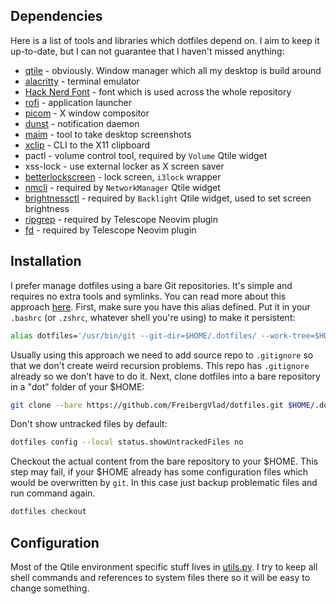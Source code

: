 ## Dependencies

Here is a list of tools and libraries which dotfiles depend on. I aim to keep it up-to-date,
but I can not guarantee that I haven't missed anything:
- [qtile](https://github.com/qtile/qtile) - obviously. Window manager which all my desktop is build around
- [alacritty](https://github.com/alacritty/alacritty) - terminal emulator
- [Hack Nerd Font](https://github.com/ryanoasis/nerd-fonts) - font which is used across the whole repository
- [rofi](https://github.com/davatorium/rofi) - application launcher
- [picom](https://github.com/yshui/picom) - X window compositor
- [dunst](https://github.com/dunst-project/dunst) - notification daemon
- [maim](https://github.com/naelstrof/maim) - tool to take desktop screenshots
- [xclip](https://github.com/astrand/xclip) - CLI to the X11 clipboard
- pactl - volume control tool, required by `Volume` Qtile widget
- xss-lock - use external locker as X screen saver
- [betterlockscreen](https://github.com/betterlockscreen/betterlockscreen) - lock screen, `i3lock` wrapper
- [nmcli](https://networkmanager.dev/) - required by `NetworkManager` Qtile widget
- [brightnessctl](https://github.com/Hummer12007/brightnessctl) - required by `Backlight` Qtile widget, used to set screen brightness
- [ripgrep](https://github.com/BurntSushi/ripgrep) - required by Telescope Neovim plugin
- [fd](https://github.com/sharkdp/fd) - required by Telescope Neovim plugin

## Installation

I prefer manage dotfiles using a bare Git repositories. It's simple and requires no extra tools and symlinks.
You can read more about this approach [here](https://www.atlassian.com/git/tutorials/dotfiles). First, make sure
you have this alias defined. Put it in your `.bashrc` (or `.zshrc`, whatever shell you're using) to make it persistent:
```sh
alias dotfiles='/usr/bin/git --git-dir=$HOME/.dotfiles/ --work-tree=$HOME'
```
Usually using this approach we need to add source repo to `.gitignore` so that we don't create weird recursion problems.
This repo has `.gitignore` already so we don't have to do it.
Next, clone dotfiles into a bare repository in a "dot" folder of your $HOME:
```sh
git clone --bare https://github.com/FreibergVlad/dotfiles.git $HOME/.dotfiles
```
Don't show untracked files by default:
```sh
dotfiles config --local status.showUntrackedFiles no
```
Checkout the actual content from the bare repository to your $HOME. This step may fail, if your $HOME already has some
configuration files which would be overwritten by `git`. In this case just backup problematic files and run
command again.
```sh
dotfiles checkout
```

## Configuration

Most of the Qtile environment specific stuff lives in [utils.py](/.config/qtile/utils.py). I try to keep all shell commands
and references to system files there so it will be easy to change something.

